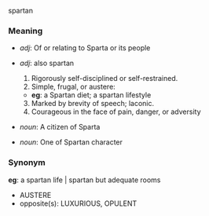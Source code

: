 spartan
### Meaning
+ _adj_: Of or relating to Sparta or its people
+ _adj_: also spartan
   1. Rigorously self-disciplined or self-restrained.
   2. Simple, frugal, or austere:
    + __eg__: a Spartan diet; a spartan lifestyle
   3. Marked by brevity of speech; laconic.
   4. Courageous in the face of pain, danger, or adversity

+ _noun_: A citizen of Sparta
+ _noun_: One of Spartan character

### Synonym

__eg__: a spartan life | spartan but adequate rooms

+ AUSTERE
+ opposite(s): LUXURIOUS, OPULENT


